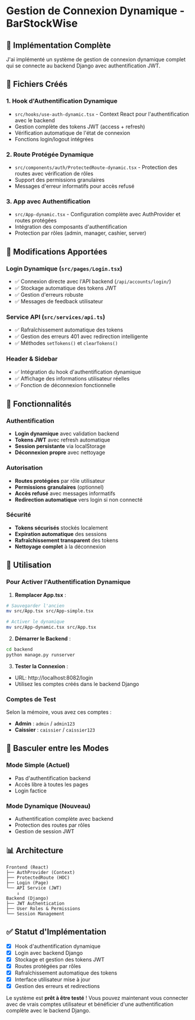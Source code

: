 # Gestion de Connexion Dynamique - BarStockWise

## 🚀 Implémentation Complète

J'ai implémenté un système de gestion de connexion dynamique complet qui se connecte au backend Django avec authentification JWT.

## 📁 Fichiers Créés

### 1. **Hook d'Authentification Dynamique**
- `src/hooks/use-auth-dynamic.tsx` - Context React pour l'authentification avec le backend
- Gestion complète des tokens JWT (access + refresh)
- Vérification automatique de l'état de connexion
- Fonctions login/logout intégrées

### 2. **Route Protégée Dynamique**
- `src/components/auth/ProtectedRoute-dynamic.tsx` - Protection des routes avec vérification de rôles
- Support des permissions granulaires
- Messages d'erreur informatifs pour accès refusé

### 3. **App avec Authentification**
- `src/App-dynamic.tsx` - Configuration complète avec AuthProvider et routes protégées
- Intégration des composants d'authentification
- Protection par rôles (admin, manager, cashier, server)

## 🔧 Modifications Apportées

### Login Dynamique (`src/pages/Login.tsx`)
- ✅ Connexion directe avec l'API backend (`/api/accounts/login/`)
- ✅ Stockage automatique des tokens JWT
- ✅ Gestion d'erreurs robuste
- ✅ Messages de feedback utilisateur

### Service API (`src/services/api.ts`)
- ✅ Rafraîchissement automatique des tokens
- ✅ Gestion des erreurs 401 avec redirection intelligente
- ✅ Méthodes `setTokens()` et `clearTokens()`

### Header & Sidebar
- ✅ Intégration du hook d'authentification dynamique
- ✅ Affichage des informations utilisateur réelles
- ✅ Fonction de déconnexion fonctionnelle

## 🎯 Fonctionnalités

### Authentification
- **Login dynamique** avec validation backend
- **Tokens JWT** avec refresh automatique
- **Session persistante** via localStorage
- **Déconnexion propre** avec nettoyage

### Autorisation
- **Routes protégées** par rôle utilisateur
- **Permissions granulaires** (optionnel)
- **Accès refusé** avec messages informatifs
- **Redirection automatique** vers login si non connecté

### Sécurité
- **Tokens sécurisés** stockés localement
- **Expiration automatique** des sessions
- **Rafraîchissement transparent** des tokens
- **Nettoyage complet** à la déconnexion

## 🚀 Utilisation

### Pour Activer l'Authentification Dynamique

1. **Remplacer App.tsx** :
```bash
# Sauvegarder l'ancien
mv src/App.tsx src/App-simple.tsx

# Activer le dynamique
mv src/App-dynamic.tsx src/App.tsx
```

2. **Démarrer le Backend** :
```bash
cd backend
python manage.py runserver
```

3. **Tester la Connexion** :
- URL: http://localhost:8082/login
- Utilisez les comptes créés dans le backend Django

### Comptes de Test
Selon la mémoire, vous avez ces comptes :
- **Admin** : `admin` / `admin123`
- **Caissier** : `caissier` / `caissier123`

## 🔄 Basculer entre les Modes

### Mode Simple (Actuel)
- Pas d'authentification backend
- Accès libre à toutes les pages
- Login factice

### Mode Dynamique (Nouveau)
- Authentification complète avec backend
- Protection des routes par rôles
- Gestion de session JWT

## 📊 Architecture

```
Frontend (React)
├── AuthProvider (Context)
├── ProtectedRoute (HOC)
├── Login (Page)
└── API Service (JWT)
    ↓
Backend (Django)
├── JWT Authentication
├── User Roles & Permissions
└── Session Management
```

## ✅ Statut d'Implémentation

- [x] Hook d'authentification dynamique
- [x] Login avec backend Django
- [x] Stockage et gestion des tokens JWT
- [x] Routes protégées par rôles
- [x] Rafraîchissement automatique des tokens
- [x] Interface utilisateur mise à jour
- [x] Gestion des erreurs et redirections

Le système est **prêt à être testé** ! Vous pouvez maintenant vous connecter avec de vrais comptes utilisateur et bénéficier d'une authentification complète avec le backend Django.
